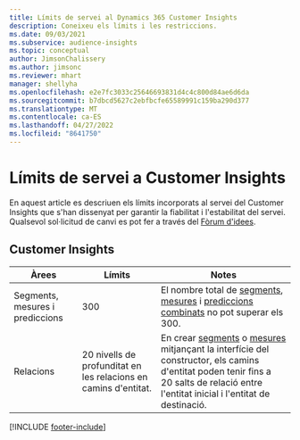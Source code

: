 ```yaml
---
title: Límits de servei al Dynamics 365 Customer Insights
description: Coneixeu els límits i les restriccions.
ms.date: 09/03/2021
ms.subservice: audience-insights
ms.topic: conceptual
author: JimsonChalissery
ms.author: jimsonc
ms.reviewer: mhart
manager: shellyha
ms.openlocfilehash: e2e7fc3033c25646693831d4c4c800d84ae6d6da
ms.sourcegitcommit: b7dbcd5627c2ebfbcfe65589991c159ba290d377
ms.translationtype: MT
ms.contentlocale: ca-ES
ms.lasthandoff: 04/27/2022
ms.locfileid: "8641750"
---
```

# <a name="service-limits-in-customer-insights"></a>Límits de servei a Customer Insights

En aquest article es descriuen els límits incorporats al servei del Customer Insights que s'han dissenyat per garantir la fiabilitat i l'estabilitat del servei. Qualsevol sol·licitud de canvi es pot fer a través del [Fòrum d'idees](https://go.microsoft.com/fwlink/?linkid=2074172). 

## <a name="customer-insights"></a>Customer Insights

| Àrees  | Límits  | Notes |
|-------------|---------------------------------------------------------------------|---------------------------------------------------------------------|
| Segments, mesures i prediccions | 300  | El nombre total de [segments](segments.md), [mesures](measures.md) i [prediccions combinats](predictions.md) no pot superar els 300.  |
| Relacions | 20 nivells de profunditat en les relacions en camins d'entitat. | En crear [segments](segments.md) o [mesures](measures.md) mitjançant la interfície del constructor, els camins d'entitat poden tenir fins a 20 salts de relació entre l'entitat inicial i l'entitat de destinació.  |


[!INCLUDE [footer-include](includes/footer-banner.md)]
